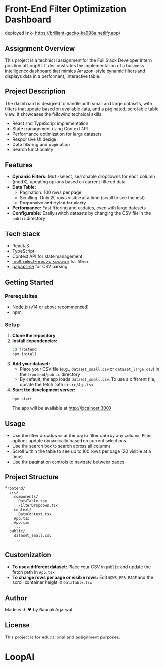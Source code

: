 # Front-End Filter Optimization Dashboard

deployed link- https://brilliant-gecko-ba998a.netlify.app/

## Assignment Overview

This project is a technical assignment for the Full Stack Developer Intern position at LoopAI. It demonstrates the implementation of a business intelligence dashboard that mimics Amazon-style dynamic filters and displays data in a performant, interactive table.

## Project Description

The dashboard is designed to handle both small and large datasets, with filters that update based on available data, and a paginated, scrollable table view. It showcases the following technical skills:

- React and TypeScript implementation
- State management using Context API
- Performance optimization for large datasets
- Responsive UI design
- Data filtering and pagination
- Search functionality

## Features

- **Dynamic Filters:** Multi-select, searchable dropdowns for each column (modX), updating options based on current filtered data
- **Data Table:**
  - Pagination: 100 rows per page
  - Scrolling: Only 20 rows visible at a time (scroll to see the rest)
  - Responsive and styled for clarity
- **Performance:** Fast filtering and updates, even with large datasets
- **Configurable:** Easily switch datasets by changing the CSV file in the `public` directory

## Tech Stack

- ReactJS
- TypeScript
- Context API for state management
- [multiselect-react-dropdown](https://www.npmjs.com/package/multiselect-react-dropdown) for filters
- [papaparse](https://www.npmjs.com/package/papaparse) for CSV parsing

## Getting Started

### Prerequisites

- Node.js (v14 or above recommended)
- npm

### Setup

1. **Clone the repository**
2. **Install dependencies:**
   ```bash
   cd frontend
   npm install
   ```
3. **Add your dataset:**
   - Place your CSV file (e.g., `dataset_small.csv` or `dataset_large.csv`) in the `frontend/public` directory
   - By default, the app loads `dataset_small.csv`. To use a different file, update the fetch path in `src/App.tsx`
4. **Start the development server:**
   ```bash
   npm start
   ```
   The app will be available at [http://localhost:3000](http://localhost:3000)

## Usage

- Use the filter dropdowns at the top to filter data by any column. Filter options update dynamically based on current selections
- Use the search box to search across all columns
- Scroll within the table to see up to 100 rows per page (20 visible at a time)
- Use the pagination controls to navigate between pages

## Project Structure

```
frontend/
  src/
    components/
      DataTable.tsx
      FilterDropdown.tsx
    context/
      DataContext.tsx
    App.tsx
    App.css
    ...
  public/
    dataset_small.csv
    ...
```

## Customization

- **To use a different dataset:** Place your CSV in `public` and update the fetch path in `App.tsx`
- **To change rows per page or visible rows:** Edit `ROWS_PER_PAGE` and the scroll container height in `DataTable.tsx`

## Author

Made with ❤️ by Raunak Agarwal

## License

This project is for educational and assignment purposes.

# LoopAI
